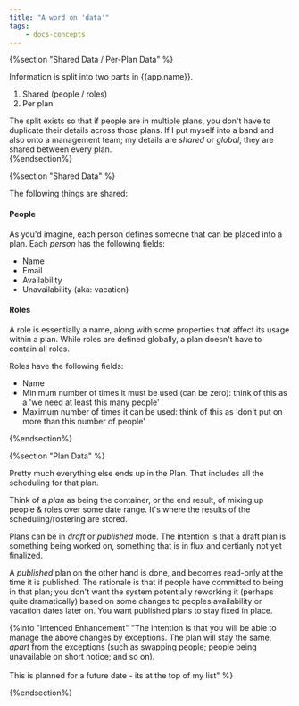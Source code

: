 ```yaml
---
title: "A word on 'data'"
tags: 
    - docs-concepts
---
```

{%section "Shared Data / Per-Plan Data" %}

Information is split into two parts in {{app.name}}.

1. Shared (people / roles)
1. Per plan 

The split exists so that if people are in multiple plans, you don't have to duplicate their details across those plans.  If I put myself into a band and also onto a management team; my details are *shared* or *global*, they are shared between every plan.  
{%endsection%}

{%section "Shared Data" %}

The following things are shared:

#### People
As you'd imagine, each person defines someone that can be placed into a plan. Each *person* has the following fields:
- Name
- Email
- Availability
- Unavailability (aka: vacation)

#### Roles
A role is essentially a name, along with some properties that affect its usage within a plan. While roles are defined globally, a plan doesn't have to contain all roles.
 
Roles have the following fields:
- Name
- Minimum number of times it must be used (can be zero): think of this as a 'we need at least this many people'
- Maximum number of times it can be used: think of this as 'don't put on more than this number of people'

{%endsection%}

{%section "Plan Data" %}

Pretty much everything else ends up in the Plan. That includes all the scheduling for that plan.

Think of a *plan* as being the container, or the end result, of mixing up people & roles over some date range. It's where the results of the scheduling/rostering are stored.  

Plans can be in *draft* or *published* mode. The intention is that a draft plan is something being worked on, something that is in flux and certianly not yet finalized.  

A *published* plan on the other hand is done, and becomes read-only at the time it is published.  The rationale is that if people have committed to being in that plan; you don't want the system potentially reworking it (perhaps quite dramatically) based on some changes to peoples availability or vacation dates later on.  You want published plans to stay fixed in place.  

{%info "Intended Enhancement" "The intention is that you will be able to manage the above changes by exceptions. The plan will stay the same, *apart* from the exceptions (such as swapping people; people being unavailable on short notice; and so on).  <br/><br/>This is planned for a future date - its at the top of my list" %}

{%endsection%}
